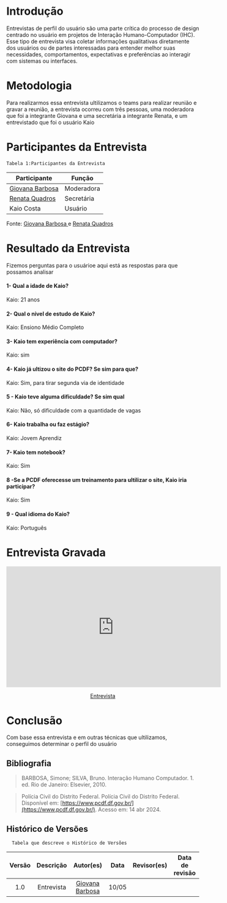 # Introdução
Entrevistas de perfil do usuário são uma parte crítica do processo de design centrado no usuário em projetos de Interação Humano-Computador (IHC). Esse tipo de entrevista visa coletar informações qualitativas diretamente dos usuários ou de partes interessadas para entender melhor suas necessidades, comportamentos, expectativas e preferências ao interagir com sistemas ou interfaces.

# Metodologia 
Para realizarmos essa entrevista ultilizamos o teams para realizar reunião e gravar a reunião, a entrevista ocorreu com três pessoas, uma moderadora que foi a integrante Giovana e uma secretária a integrante Renata, e um entrevistado que foi o usuário Kaio

# Participantes da Entrevista

    Tabela 1:Participantes da Entrevista

| Participante | Função | 
|--------------|--------------|
|[Giovana Barbosa ](https://github.com/gio221) |Moderadora|
|[Renata Quadros](https://github.com/Renatinha28)|Secretária|
|Kaio Costa|Usuário|

Fonte: [Giovana Barbosa ](https://github.com/gio221) e [Renata Quadros](https://github.com/Renatinha28)

# Resultado da Entrevista

Fizemos perguntas para o usuárioe aqui está as respostas para que possamos analisar

#### 1- Qual a idade de Kaio?
 Kaio: 21 anos 

#### 2- Qual o nivel de estudo de Kaio?
 Kaio: Ensiono Médio Completo 

#### 3- Kaio tem experiência com computador?
 Kaio: sim

#### 4- Kaio já ultizou o site do PCDF? Se sim para que?
 Kaio: Sim, para tirar segunda via de identidade

#### 5 - Kaio teve alguma dificuldade? Se sim qual
Kaio: Não, só dificuldade com a quantidade de vagas 

#### 6- Kaio trabalha ou faz estágio?
Kaio: Jovem Aprendiz

#### 7- Kaio tem notebook?
Kaio: Sim 

#### 8 -Se a PCDF oferecesse um treinamento para ultilizar o site, Kaio iria participar?
Kaio: Sim

#### 9 - Qual idioma do Kaio?
Kaio: Português

# Entrevista Gravada

<p style="text-align: center"><iframe width="560" height="315" src="https://www.youtube.com/_d5NanIcMso" title="YouTube video player" frameborder="0" allow="accelerometer; autoplay; clipboard-write; encrypted-media; gyroscope; picture-in-picture; web-share" referrerpolicy="strict-origin-when-cross-origin" allowfullscreen></iframe></p>
<p style="text-align: center"><a href="https://youtu.be/_d5NanIcMso" target="blanket">Entrevista</a></p>

# Conclusão
Com base essa entrevista e em outras técnicas que ultilizamos, conseguimos determinar o perfil do usuário

## Bibliografia 
> BARBOSA, Simone; SILVA, Bruno. Interação Humano Computador. 1. ed. Rio de Janeiro: Elsevier, 2010.

> Polícia Civil do Distrito Federal. Polícia Civil do Distrito Federal. Disponível em: [https://www.pcdf.df.gov.br/](https://www.pcdf.df.gov.br/). Acesso em: 14 abr 2024.

## **Histórico de Versões**
      Tabela que descreve o Histórico de Versões
| Versão |          Descrição              |     Autor(es)      |      Data      |   Revisor(es)     |    Data de revisão    |  
|:------:|:-------------------------------:|:--------------:|:--------------:|:-------------:|:---------------------:|
| 1.0 | Entrevista | [Giovana Barbosa ](https://github.com/gio221) |10/05|  | |
